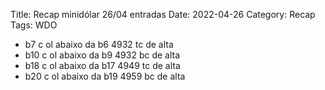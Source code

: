 Title: Recap minidólar 26/04 entradas
Date: 2022-04-26
Category: Recap
Tags: WDO

* b7 c ol abaixo da b6 4932 tc de alta
* b10 c ol abaixo da b9 4932 bc de alta
* b18 c ol abaixo da b17 4949 tc de alta
* b20 c ol abaixo da b19 4959 bc de alta
